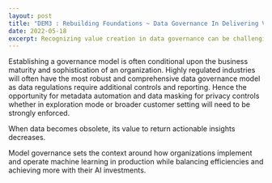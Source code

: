 ```yaml
---
layout: post
title: "DEM3 : Rebuilding Foundations ~ Data Governance In Delivering Value For Enterprise ML"
date: 2022-05-18
excerpt: Recognizing value creation in data governance can be challenging, let alone effectively scaling it and linking efforts to prioritize potential analytics use-cases. It calls for a mindset shift from thinking of policies and frameworks to one where business leadership strategically links them to digital transformation efforts. In this blog, i examine the data managment function rather than the management of the deployed data platform such as data lakes and data warehouses.
---
```


Establishing a governance model is often conditional upon the business maturity and sophistication of an organization. Highly regulated industries will often have the most robust and comprehensive data governance model as data regulations require additional controls and reporting. Hence the opportunity for metadata automation and data masking for privacy controls whether in exploration mode or broader customer setting will need to be strongly enforced.  

When data becomes obsolete, its value to return actionable insights decreases. 

Model governance sets the context around how organizations implement and operate machine learning in production while balancing efficiencies and achieving more with their AI investments. 
